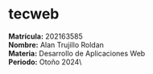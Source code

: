 # tecweb
**Matrícula:** 202163585\
**Nombre:** Alan Trujillo Roldan\
**Materia:** Desarrollo de Aplicaciones Web\
**Periodo:** Otoño 2024\
